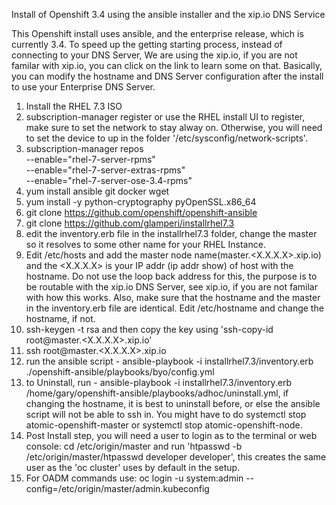 Install of Openshift 3.4 using the ansible installer and the xip.io DNS Service

This Openshift install uses ansible, and the enterprise release, which is currently 3.4.  To speed up the getting starting process, instead of connecting to your DNS Server, We are using the xip.io, if you are not familar with xip.io, you can click on the link to learn some on that.  Basically, you can modify the hostname and DNS Server configuration after the install to use your Enterprise DNS Server.

1. Install the RHEL 7.3 ISO 
2. subscription-manager register or use the RHEL install UI to register, make sure to set the network to stay alway on.  Otherwise, you will need to set the device to up in the folder '/etc/sysconfig/network-scripts'.
3. subscription-manager repos \
     --enable="rhel-7-server-rpms" \
    --enable="rhel-7-server-extras-rpms" \
    --enable="rhel-7-server-ose-3.4-rpms"
4. yum install ansible git docker wget
5. yum install -y python-cryptography pyOpenSSL.x86_64
6. git clone https://github.com/openshift/openshift-ansible
7. git clone https://github.com/glamperi/installrhel7.3
8. edit the inventory.erb file in the installrhel7.3 folder, change the master so it resolves to some other name for your RHEL Instance.
9. Edit /etc/hosts and add the master node name(master.<X.X.X.X>.xip.io) and the <X.X.X.X> is your IP addr (ip addr show) of host with the hostname. Do not use the loop back address for this, the purpose is to be routable with the xip.io DNS Server, see xip.io, if you are not familar with how this works. Also, make sure that the hostname and the master in the inventory.erb file are identical. Edit /etc/hostname and change the hostname, if not.
10. ssh-keygen -t rsa and then copy the key using 'ssh-copy-id root@master.<X.X.X.X>.xip.io'
11. ssh root@master.<X.X.X.X>.xip.io 
12. run the ansible script - ansible-playbook -i  installrhel7.3/inventory.erb ./openshift-ansible/playbooks/byo/config.yml
13. to Uninstall, run -  ansible-playbook -i  installrhel7.3/inventory.erb /home/gary/openshift-ansible/playbooks/adhoc/uninstall.yml, if changing the hostname, it is best to uninstall before, or else the ansible script will not be able to ssh in.  You might have to do systemctl stop atomic-openshift-master or systemctl stop atomic-openshift-node.
14. Post Install step, you will need a user to login as to the terminal or web console: cd /etc/origin/master and run 'htpasswd -b /etc/origin/master/htpasswd developer developer', this creates the same user as the 'oc cluster' uses by default in the setup.
16. For OADM commands use: oc login -u system:admin --config=/etc/origin/master/admin.kubeconfig






